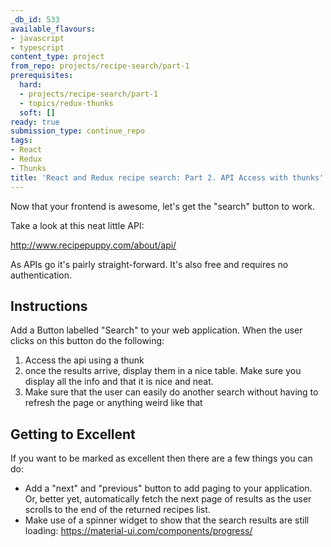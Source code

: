 ```yaml
---
_db_id: 533
available_flavours:
- javascript
- typescript
content_type: project
from_repo: projects/recipe-search/part-1
prerequisites:
  hard:
  - projects/recipe-search/part-1
  - topics/redux-thunks
  soft: []
ready: true
submission_type: continue_repo
tags:
- React
- Redux
- Thunks
title: 'React and Redux recipe search: Part 2. API Access with thunks'
---
```


Now that your frontend is awesome, let's get the "search" button to work.

Take a look at this neat little API:

http://www.recipepuppy.com/about/api/

As APIs go it's pairly straight-forward. It's also free and requires no authentication.

## Instructions

Add a Button labelled "Search" to your web application. When the user clicks on this button do the following:

1. Access the api using a thunk
2. once the results arrive, display them in a nice table. Make sure you display all the info and that it is nice and neat.
3. Make sure that the user can easily do another search without having to refresh the page or anything weird like that

## Getting to Excellent

If you want to be marked as excellent then there are a few things you can do:

- Add a "next" and "previous" button to add paging to your application. Or, better yet, automatically fetch the next page of results as the user scrolls to the end of the returned recipes list.
- Make use of a spinner widget to show that the search results are still loading: https://material-ui.com/components/progress/